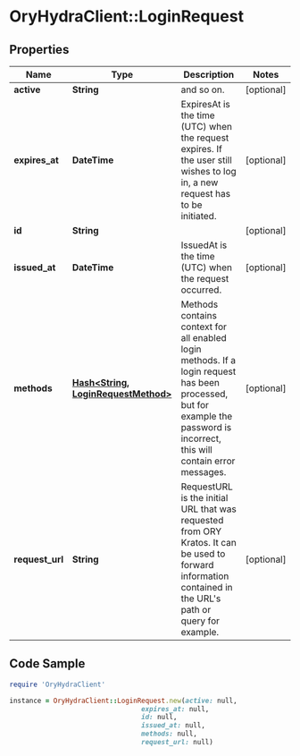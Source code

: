 # OryHydraClient::LoginRequest

## Properties

Name | Type | Description | Notes
------------ | ------------- | ------------- | -------------
**active** | **String** | and so on. | [optional] 
**expires_at** | **DateTime** | ExpiresAt is the time (UTC) when the request expires. If the user still wishes to log in, a new request has to be initiated. | [optional] 
**id** | **String** |  | [optional] 
**issued_at** | **DateTime** | IssuedAt is the time (UTC) when the request occurred. | [optional] 
**methods** | [**Hash&lt;String, LoginRequestMethod&gt;**](LoginRequestMethod.md) | Methods contains context for all enabled login methods. If a login request has been processed, but for example the password is incorrect, this will contain error messages. | [optional] 
**request_url** | **String** | RequestURL is the initial URL that was requested from ORY Kratos. It can be used to forward information contained in the URL&#39;s path or query for example. | [optional] 

## Code Sample

```ruby
require 'OryHydraClient'

instance = OryHydraClient::LoginRequest.new(active: null,
                                 expires_at: null,
                                 id: null,
                                 issued_at: null,
                                 methods: null,
                                 request_url: null)
```


